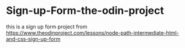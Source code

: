 # Sign-up-Form-the-odin-project

this is a sign up form project from https://www.theodinproject.com/lessons/node-path-intermediate-html-and-css-sign-up-form